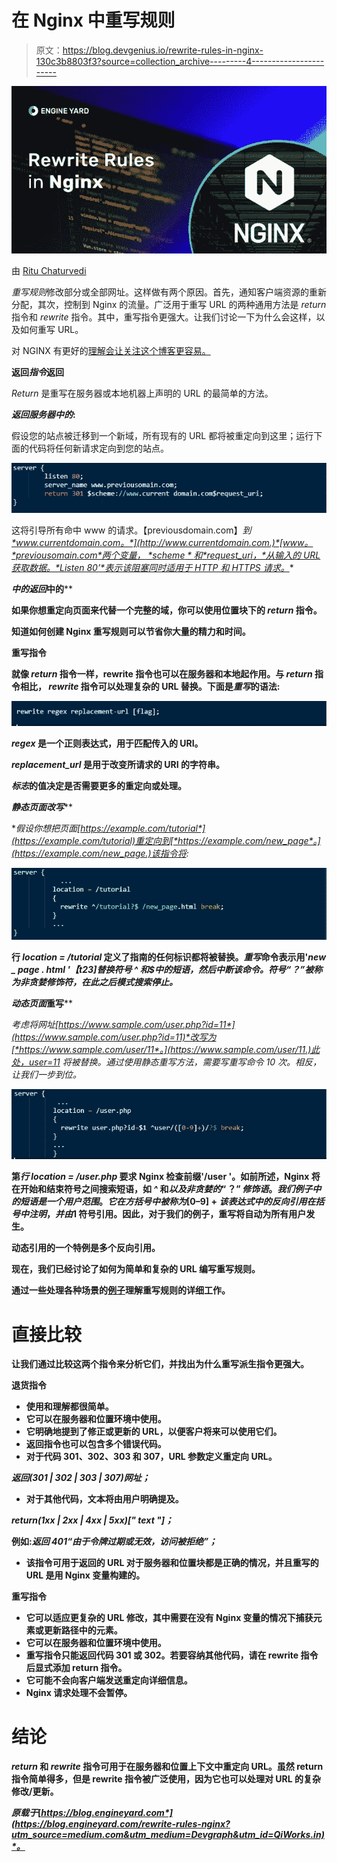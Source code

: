 # 在 Nginx 中重写规则

> 原文：<https://blog.devgenius.io/rewrite-rules-in-nginx-130c3b8803f3?source=collection_archive---------4----------------------->

![](img/ed4832bda526ce0fb14f9beb8c1f4c06.png)

由 [Ritu Chaturvedi](https://blog.engineyard.com/author/ritu-chaturvedi)

*重写规则*修改部分或全部网址。这样做有两个原因。首先，通知客户端资源的重新分配，其次，控制到 Nginx 的流量。广泛用于重写 URL 的两种通用方法是 *return* 指令和 *rewrite* 指令。其中，重写指令更强大。让我们讨论一下为什么会这样，以及如何重写 URL。

对 NGINX 有更好的[理解会让关注这个博客更容易。](https://www.thegeekstuff.com/2013/11/nginx-vs-apache/)

**返回*指令*返回**

*Return* 是重写在服务器或本地机器上声明的 URL 的最简单的方法。

***返回服务器中的*:**

假设您的站点被迁移到一个新域，所有现有的 URL 都将被重定向到这里；运行下面的代码将任何新请求定向到您的站点。

![](img/ca2dcd62a9faf663bbb4b0056627686d.png)

这将引导所有命中 www 的请求。【previousdomain.com】*到[*www.currentdomain.com。*](http://www.currentdomain.com.)*[www。*previousomain.com*两个变量， *$scheme* 和 *$request_uri，*从输入的 URL 获取数据。*Listen 80’*表示该阻塞同时适用于 HTTP 和 HTTPS 请求。](http://www.previousomain.com)**

****中的*返回*中的****

**如果你想重定向页面来代替一个完整的域，你可以使用位置块下的 *return* 指令。**

**知道如何创建 Nginx 重写规则可以节省你大量的精力和时间。**

****重写指令****

**就像 *return* 指令一样，rewrite 指令也可以在服务器和本地起作用。与 *return* 指令相比， *rewrite* 指令可以处理复杂的 URL 替换。下面是*重写*的语法:**

**![](img/16ef4a5ac0c6fd0c848b0f6728e4847f.png)**

***regex* 是一个正则表达式，用于匹配传入的 URI。**

***replacement_url* 是用于改变所请求的 URI 的字符串。**

***标志*的值决定是否需要更多的重定向或处理。**

****静态页面*改写*****

**假设你想把页面[*https://example.com/tutorial*](https://example.com/tutorial)重定向到[*https://example.com/new_page*。](https://example.com/new_page.)该指令将:**

**![](img/564f350df252365cec4d27c7087ec487.png)**

**行 *location = /tutorial* 定义了指南的任何标识都将被替换。*重写*命令表示用'*new _ page . html '【t23]替换符号 *^* 和$中的短语，然后中断该命令。符号“？”被称为非贪婪修饰符，在此之后模式搜索停止。***

***动态页面*重写****

*考虑将网址[*https://www.sample.com/user.php?id=11*](https://www.sample.com/user.php?id=11)*改写为[*https://www.sample.com/user/11*。](https://www.sample.com/user/11.)此处，user=11 将被替换。通过使用静态重写方法，需要写重写命令 10 次。相反，让我们一步到位。**

**![](img/2a23d9335806f92c52b14968345b766f.png)**

**第*行 location = /user.php* 要求 Nginx 检查前缀'/user '。如前所述，Nginx 将在开始和结束符号之间搜索短语，如 *^* 和$以及非贪婪的“？”修饰语。我们例子中的短语是一个用户范围。它在方括号中被称为[0–9]+该表达式中的反向引用在括号中注明，并由$1 符号引用。因此，对于我们的例子，重写将自动为所有用户发生。**

**动态引用的一个特例是多个反向引用。**

**现在，我们已经讨论了如何为简单和复杂的 URL 编写重写规则。**

**通过一些处理各种场景的[例子](https://www.thegeekstuff.com/2017/08/nginx-rewrite-examples/)理解重写规则的详细工作。**

# **直接比较**

**让我们通过比较这两个指令来分析它们，并找出为什么重写派生指令更强大。**

****退货指令****

*   **使用和理解都很简单。**
*   **它可以在服务器和位置环境中使用。**
*   **它明确地提到了修正或更新的 URL，以便客户将来可以使用它们。**
*   **返回指令也可以包含多个错误代码。**
*   **对于代码 301、302、303 和 307，URL 参数定义重定向 URL。**

***返回(301 | 302 | 303 | 307)网址；***

*   **对于其他代码，文本将由用户明确提及。**

***return(1xx | 2xx | 4xx | 5xx)[" text "]；***

**例如:*返回 401“由于令牌过期或无效，访问被拒绝”；***

*   **该指令可用于返回的 URL 对于服务器和位置块都是正确的情况，并且重写的 URL 是用 Nginx 变量构建的。**

****重写指令****

*   **它可以适应更复杂的 URL 修改，其中需要在没有 Nginx 变量的情况下捕获元素或更新路径中的元素。**
*   **它可以在服务器和位置环境中使用。**
*   **重写指令只能返回代码 301 或 302。若要容纳其他代码，请在 rewrite 指令后显式添加 return 指令。**
*   **它可能不会向客户端发送重定向详细信息。**
*   **Nginx 请求处理不会暂停。**

# **结论**

***return* 和 *rewrite* 指令可用于在服务器和位置上下文中重定向 URL。虽然 return 指令简单得多，但是 rewrite 指令被广泛使用，因为它也可以处理对 URL 的复杂修改/更新。**

***原载于*[*https://blog.engineyard.com*](https://blog.engineyard.com/rewrite-rules-nginx?utm_source=medium.com&utm_medium=Devgraph&utm_id=QiWorks.in)*。***